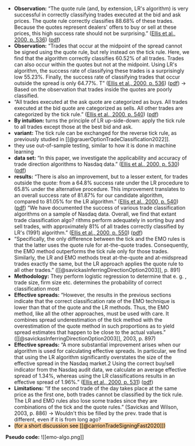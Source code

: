 
- **Observation:** “The quote rule (and, by extension, LR's algorithm) is very successful in correctly classifying trades executed at the bid and ask prices. The quote rule correctly classifies 88.68% of these trades. Because the quotes represent dealers' offers to buy or sell at these prices, this high success rate should not be surprising.” ([Ellis et al., 2000, p. 536](zotero://select/library/items/54BPHWMV)) ([pdf](zotero://open-pdf/library/items/TTB4YUW6?page=9&annotation=KLSHP9N3))
- **Observation:** “Trades that occur at the midpoint of the spread cannot be signed using the quote rule, but rely instead on the tick rule. Here, we find that the algorithm correctly classifies 60.52% of all trades. Trades can also occur within the quotes but not at the midpoint. Using LR's algorithm, the success rate of classifying these trades is a surprisingly low 55.23%. Finally, the success rate of classifying trades that occur outside the spread is only 64.77%. T” ([Ellis et al., 2000, p. 536](zotero://select/library/items/54BPHWMV)) ([pdf](zotero://open-pdf/library/items/TTB4YUW6?page=9&annotation=SMPELREN)) -> Based on the observation that trades inside the quotes are poorly classified. 
- “All trades executed at the ask quote are categorized as buys. All trades executed at the bid quote are categorized as sells. All other trades are categorized by the tick rule.” ([Ellis et al., 2000, p. 540](zotero://select/library/items/54BPHWMV)) ([pdf](zotero://open-pdf/library/items/TTB4YUW6?page=13&annotation=CUZ2F74R))
- **By intuition:** turns the principle of LR up-side-down: apply the tick rule to all trades except those at the best bid and ask.
- **variant:** The tick rule can be exchanged for the reverse tick rule, as previously studied in [[@grauerOptionTradeClassification2022]].
- they use out-of-sample testing, similar to how it is done in machine learning
- **data set:** “In this paper, we investigate the applicability and accuracy of trade direction algorithms to Nasdaq data.” ([Ellis et al., 2000, p. 530](zotero://select/library/items/54BPHWMV)) ([pdf](zotero://open-pdf/library/items/TTB4YUW6?page=3&annotation=5QZKXMFZ))
- **results:** “There is also an improvement, but to a lesser extent, for trades outside the quote: from a 64.8% success rate under the LR procedure to 65.8% under the alternative procedure. This improvement translates to an overall success rate of 81.87% for our candidate algorithm, compared to 81.05% for the LR algorithm.” ([Ellis et al., 2000, p. 540](zotero://select/library/items/54BPHWMV)) ([pdf](zotero://open-pdf/library/items/TTB4YUW6?page=13&annotation=9TI52E9M)) “We have documented the success of various trade classification algorithms on a sample of Nasdaq data. Overall, we find that extant trade classification algo? rithms perform adequately in sorting buy and sell trades, with approximately 81% of all trades correctly classified by LR's (1991) algorithm.” ([Ellis et al., 2000, p. 550](zotero://select/library/items/54BPHWMV)) ([pdf](zotero://open-pdf/library/items/TTB4YUW6?page=23&annotation=LJTZVDBY))
- “Specifically, the only difference between the tick and the EMO rules is that the latter uses the quote rule for at-the-quote trades. Consequently, the EMO method outperforms the tick rule only for those trades. Similarly, the LR and EMO methods treat at-the-quote and at-midspread trades exactly the same, but the LR approach applies the quote rule to all other trades.” ([[@savickasInferringDirectionOption2003]], p. 891)
- **Methodology:** They perform logistic regression to determine that e. g. , trade size, firm size etc. determines the probability of correct classification most
- **Effective spreads:** “However, the results in the previous sections indicate that the correct classification rate of the EMO technique is lower than that of the quote and the LR methods. Thus, the EMO method, like all the other approaches, must be used with care. It combines spread underestimation of the tick method with the overestimation of the quote method in such proportions as to yield spread estimates that happen to be close to the actual values.” ([[@savickasInferringDirectionOption2003]], 2003, p. 897)
- **Effective spreads:** “A more substantial improvement arises when our algorithm is used for calculating effective spreads. In particular, we find that using the LR algorithm significantly overstates the size of the effective spread in the Nasdaq market.2 Using the correct buy/sell indicator from the Nasdaq audit data, we calculate an average effective spread of 1.34%, whereas using the LR classifications results in an effective spread of 1.96%.” ([Ellis et al., 2000, p. 531](zotero://select/library/items/54BPHWMV)) ([pdf](zotero://open-pdf/library/items/TTB4YUW6?page=4&annotation=9VPBNHNN))
- **Limitations:** “If the second trade of the day takes place at the same price as the first one, both trades cannot be classified by the tick rule. The LR and EMO rules also lose some trades since they are combinations of the tick and the quote rules.” (Savickas and Wilson, 2003, p. 886) -> Wouldn't this be filled by the prev. trade that is different, even if it is from long ago?
- <mark style="background: #FFB86CA6;">(for a short discussion see [[@carrionTradeSigningFast2020]])</mark>


**Pseudo code:**
![[emo-algo.png]]

